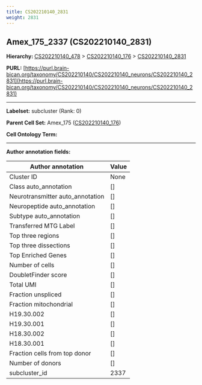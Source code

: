 ```yaml
---
title: CS202210140_2831
weight: 2831
---
```

## Amex_175_2337 (CS202210140_2831)
<b>Hierarchy: </b>
[CS202210140_478](../CS202210140_478) >
[CS202210140_176](../CS202210140_176) >
[CS202210140_2831](../CS202210140_2831)

**PURL:** [https://purl.brain-bican.org/taxonomy/CS202210140/CS202210140_neurons/CS202210140_2831](https://purl.brain-bican.org/taxonomy/CS202210140/CS202210140_neurons/CS202210140_2831)

---


**Labelset:** subcluster (Rank: 0)

**Parent Cell Set:** Amex_175 ([CS202210140_176](../CS202210140_176))



**Cell Ontology Term:** 

[MARKER GENES.]: #


---

[TRANSFERRED ANNOTATIONS.]: #


[AUTHOR ANNOTATION FIELDS.]: #


**Author annotation fields:**

| Author annotation | Value |
|-------------------|-------|
|Cluster ID|None|
|Class auto_annotation|[]|
|Neurotransmitter auto_annotation|[]|
|Neuropeptide auto_annotation|[]|
|Subtype auto_annotation|[]|
|Transferred MTG Label|[]|
|Top three regions|[]|
|Top three dissections|[]|
|Top Enriched Genes|[]|
|Number of cells|[]|
|DoubletFinder score|[]|
|Total UMI|[]|
|Fraction unspliced|[]|
|Fraction mitochondrial|[]|
|H19.30.002|[]|
|H19.30.001|[]|
|H18.30.002|[]|
|H18.30.001|[]|
|Fraction cells from top donor|[]|
|Number of donors|[]|
|subcluster_id|2337|

